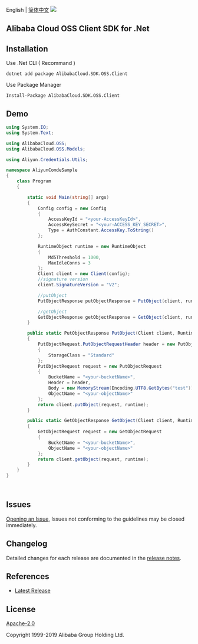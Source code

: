 English | [简体中文](README-CN.md)
![](https://aliyunsdk-pages.alicdn.com/icons/AlibabaCloud.svg)

## Alibaba Cloud OSS Client SDK for .Net

## Installation

Use .Net CLI ( Recommand )

    dotnet add package AlibabaCloud.SDK.OSS.Client

Use Package Manager

    Install-Package AlibabaCloud.SDK.OSS.Client

## Demo
```csharp
using System.IO;
using System.Text;

using AlibabaCloud.OSS;
using AlibabaCloud.OSS.Models;

using Aliyun.Credentials.Utils;

namespace AliyunComdeSample
{
    class Program
    {

        static void Main(string[] args)
        {
            Config config = new Config
            {
                AccessKeyId = "<your-AccessKeyId>",
                AccessKeySecret = "<your-ACCESS_KEY_SECRET>",
                Type = AuthConstant.AccessKey.ToString()
            };

            RuntimeObject runtime = new RuntimeObject
            {
                Md5Threshold = 1000,
                MaxIdleConns = 3
            };
            Client client = new Client(config);
            //signature version
            client.SignatureVersion = "V2";

            //putObject
            PutObjectResponse putObjectResponse = PutObject(client, runtime);

            //getObject
            GetObjectResponse getObjectResponse = GetObject(client, runtime);
        }

        public static PutObjectResponse PutObject(Client client, RuntimeObject runtime)
        {
            PutObjectRequest.PutObjectRequestHeader header = new PutObjectRequest.PutObjectRequestHeader
            {
                StorageClass = "Standard"
            };
            PutObjectRequest request = new PutObjectRequest
            {
                BucketName = "<your-bucketName>",
                Header = header,
                Body = new MemoryStream(Encoding.UTF8.GetBytes("test")),
                ObjectName = "<your-objectName>"
            };
            return client.putObject(request, runtime);
        }

        public static GetObjectResponse GetObject(Client client, RuntimeObject runtime)
        {
            GetObjectRequest request = new GetObjectRequest
            {
                BucketName = "<your-bucketName>",
                ObjectName = "<your-objectName>"
            };
            return client.getObject(request, runtime);
        }
    }
}

        
```

## Issues
[Opening an Issue](https://github.com/aliyun/alibabacloud-oss-sdk/issues/new), Issues not conforming to the guidelines may be closed immediately.

## Changelog
Detailed changes for each release are documented in the [release notes](./ChangeLog.md).

## References
* [Latest Release](https://github.com/aliyun/alibabacloud-oss-sdk/tree/master/langs/csharp)

## License
[Apache-2.0](http://www.apache.org/licenses/LICENSE-2.0)

Copyright 1999-2019 Alibaba Group Holding Ltd.